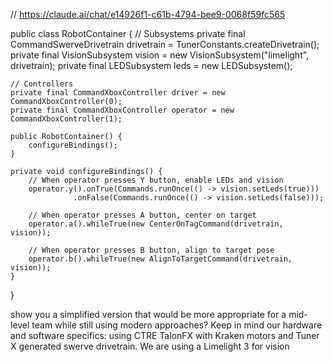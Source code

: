 // https://claude.ai/chat/e14926f1-c61b-4794-bee9-0068f59fc565

public class RobotContainer {
    // Subsystems
    private final CommandSwerveDrivetrain drivetrain = TunerConstants.createDrivetrain();
    private final VisionSubsystem vision = new VisionSubsystem("limelight", drivetrain);
    private final LEDSubsystem leds = new LEDSubsystem();

    // Controllers
    private final CommandXboxController driver = new CommandXboxController(0);
    private final CommandXboxController operator = new CommandXboxController(1);

    public RobotContainer() {
        configureBindings();
    }

    private void configureBindings() {
        // When operator presses Y button, enable LEDs and vision
        operator.y().onTrue(Commands.runOnce(() -> vision.setLeds(true)))
                  .onFalse(Commands.runOnce(() -> vision.setLeds(false)));

        // When operator presses A button, center on target
        operator.a().whileTrue(new CenterOnTagCommand(drivetrain, vision));

        // When operator presses B button, align to target pose
        operator.b().whileTrue(new AlignToTargetCommand(drivetrain, vision));
    }
}


show you a simplified version that would be more appropriate for a mid-level team while still using modern approaches? Keep in mind our hardware and software specifics: using CTRE TalonFX with Kraken motors and Tuner X generated swerve drivetrain. We are using a Limelight 3 for vision


